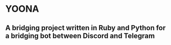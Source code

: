 # YOONA

## A bridging project written in Ruby and Python for a bridging bot between Discord and Telegram